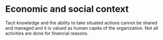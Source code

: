 # Economic and social context
Tacit knowledge and the ability to take situated actions cannot be shared and managed and it is valued as human capita of the organization.
Not all activities are done for financial reasons.
